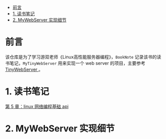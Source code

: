 - [前言](#前言)
- [1. 读书笔记](#1-读书笔记)
- [2. MyWebServer 实现细节](#2-mywebserver-实现细节)

# 前言
该仓库是为了学习游双老师《Linux高性能服务器编程》，`BookNote` 记录该书的读书笔记，`MyTinyWebServer` 用来实现一个 web server 的项目，主要参考 [TinyWebServer
](https://github.com/qinguoyi/TinyWebServer)。

# 1. 读书笔记

[第 5 章：linux 网络编程基础 api](BookNote/chapter05/第%205%20章：Linux%20网络编程基础%20API.md)

# 2. MyWebServer 实现细节